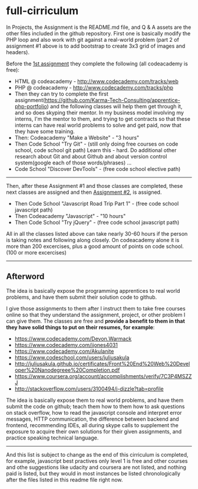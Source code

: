 # full-cirriculum

In Projects, the Assignment is the README.md file, and Q & A assets are the other files included in the github repository. First one is basically modify the PHP loop and also work with git against a real-world problem (part 2 of assignment #1 above is to add bootstrap to create 3x3 grid of images and headers). 

Before the [1st assignment](https://github.com/Karma-Tech-Consulting/apprentice-php-portfolio) they complete the following (all codeacademy is free):

* HTML @ codeacademy - http://www.codecademy.com/tracks/web
* PHP @ codeacademy - http://www.codecademy.com/tracks/php
* Then they can try to complete the first assignment(https://github.com/Karma-Tech-Consulting/apprentice-php-portfolio) and the following classes will help them get through it, and so does skyping their mentor. In my business model involving my interns, I'm the mentor to them, and trying to get contracts so that these interns can have real world problems to solve and get paid, now that they have some training.
* Then: Codeacademy "Make a Website" - "3 hours"
* Then Code School "Try Git" - (still only doing free courses on code school, code school git path) Learn this - hard. Do additional other research about Git and about Github and about version control system(google each of those words/phrases) ...
* Code School "Discover DevTools" - (free code school elective path)
___

Then, after these Assignment #1 and those classes are completed, these next classes are assigned and then [Assignment #2](https://github.com/Karma-Tech-Consulting/tdd-javascript), is assigned.  

* Then Code School "Javascript Road Trip Part 1" - (free code school javascript path)
* Then Codeacademy "Javascript" - "10 hours"
* Then Code School "Try jQuery" - (free code school javascript path)

All in all the classes listed above can take nearly 30-60 hours if the person is taking notes and following along closely. On codeacademy alone it is more than 200 excercises, plus a good amount of points on code school. (100 or more excercises)
___

## Afterword

The idea is basically expose the programming apprentices to real world problems, and have them submit their solution code to github.

I give those assignments to them after I instruct them to take free courses online so that they understand the assignment, project, or other problem I can give them. The classes are free and **provide a benefit to them in that they have solid things to put on their resumes, for example**: 
 * https://www.codecademy.com/Devon.Warmack
 * https://www.codecademy.com/jjones4031
 * https://www.codecademy.com/Akulanite
 * https://www.codeschool.com/users/juliusakula
 * http://juliusakula.github.io/certificates/Front%20End%20Web%20Developer%20Nanodegreee%20Completion.pdf
 * https://www.coursera.org/account/accomplishments/verify/7C3P4MSZZJ
 * http://stackoverflow.com/users/3100494/j-dizzle?tab=profile

The idea is basically expose them to real world problems, and have them submit the code on github; teach them how to them how to ask questions on stack overflow, how to read the javascript console and interpret error messages, HTTP communication, the difference between backend and frontend, recommending IDEs, all during skype calls to supplement the exposure to acquire their own solutions for their given assignments, and practice speaking technical language.

___

And this list is subject to change as the end of this cirriculum is completed, for example, javascript best practives only level 1 is free and other courses and othe suggestions like udacity and coursera are not listed, and nothing paid is listed, but they would in most instances be listed chronologically after the files listed in this readme file right now.
